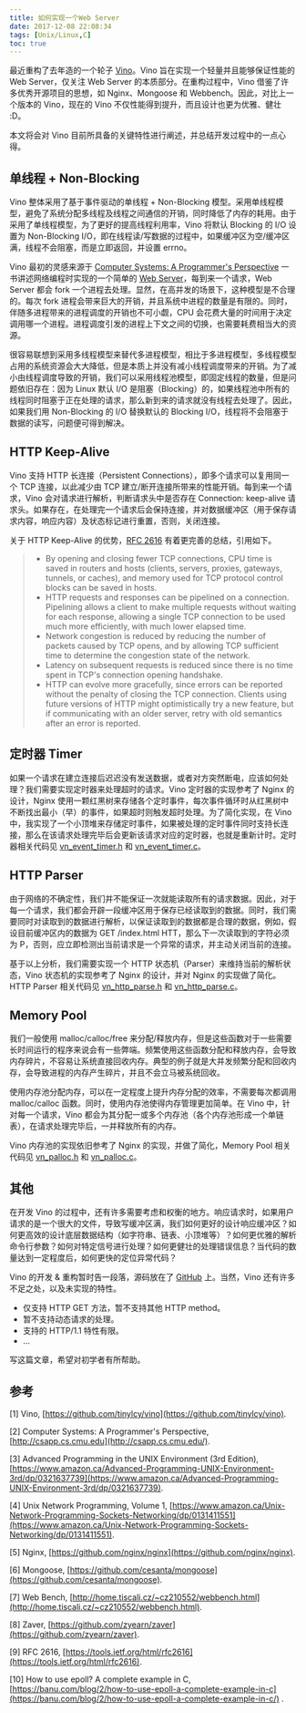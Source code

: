 ```yaml
---
title: 如何实现一个Web Server
date: 2017-12-08 22:08:34
tags: [Unix/Linux,C]
toc: true
---
```


最近重构了去年造的一个轮子 [Vino](https://github.com/tinylcy/vino)。Vino 旨在实现一个轻量并且能够保证性能的 Web Server，仅关注 Web Server 的本质部分。在重构过程中，Vino 借鉴了许多优秀开源项目的思想，如 Nginx、Mongoose 和 Webbench。因此，对比上一个版本的 Vino，现在的 Vino 不仅性能得到提升，而且设计也更为优雅、健壮 :D。

本文将会对 Vino 目前所具备的关键特性进行阐述，并总结开发过程中的一点心得。

## 单线程 + Non-Blocking

Vino 整体采用了基于事件驱动的单线程 + Non-Blocking 模型。采用单线程模型，避免了系统分配多线程及线程之间通信的开销，同时降低了内存的耗用。由于采用了单线程模型，为了更好的提高线程利用率，Vino 将默认 Blocking 的 I/O 设置为 Non-Blocking I/O，即在线程读/写数据的过程中，如果缓冲区为空/缓冲区满，线程不会阻塞，而是立即返回，并设置 errno。

Vino 最初的灵感来源于 [Computer Systems: A Programmer's Perspective](http://csapp.cs.cmu.edu/) 一书讲述网络编程时实现的一个简单的 [Web Server](http://csapp.cs.cmu.edu/2e/ics2/code/netp/tiny/tiny.c)，每到来一个请求，Web Server 都会 fork 一个进程去处理。显然，在高并发的场景下，这种模型是不合理的。每次 fork 进程会带来巨大的开销，并且系统中进程的数量是有限的。同时，伴随多进程带来的进程调度的开销也不可小觑，CPU 会花费大量的时间用于决定调用哪一个进程。进程调度引发的进程上下文之间的切换，也需要耗费相当大的资源。

很容易联想到采用多线程模型来替代多进程模型，相比于多进程模型，多线程模型占用的系统资源会大大降低，但是本质上并没有减小线程调度带来的开销。为了减小由线程调度导致的开销，我们可以采用线程池模型，即固定线程的数量，但是问题依旧存在：因为 Linux 默认 I/O 是阻塞（Blocking）的，如果线程池中所有的线程同时阻塞于正在处理的请求，那么新到来的请求就没有线程去处理了。因此，如果我们用 Non-Blocking 的 I/O 替换默认的 Blocking I/O，线程将不会阻塞于数据的读写，问题便可得到解决。

## HTTP Keep-Alive

Vino 支持 HTTP 长连接（Persistent Connections），即多个请求可以复用同一个 TCP 连接，以此减少由 TCP 建立/断开连接所带来的性能开销。每到来一个请求，Vino 会对请求进行解析，判断请求头中是否存在 Connection: keep-alive 请求头。如果存在，在处理完一个请求后会保持连接，并对数据缓冲区（用于保存请求内容，响应内容）及状态标记进行重置，否则，关闭连接。

关于 HTTP Keep-Alive 的优势，[RFC 2616](https://tools.ietf.org/html/rfc2616) 有着更完善的总结，引用如下。

> - By opening and closing fewer TCP connections, CPU time is saved in routers and hosts (clients, servers, proxies, gateways, tunnels, or caches), and memory used for TCP protocol control blocks can be saved in hosts.
> - HTTP requests and responses can be pipelined on a connection. Pipelining allows a client to make multiple requests without waiting for each response, allowing a single TCP connection to be used much more efficiently, with much lower elapsed time.
> - Network congestion is reduced by reducing the number of packets caused by TCP opens, and by allowing TCP sufficient time to determine the congestion state of the network.
> - Latency on subsequent requests is reduced since there is no time spent in TCP's connection opening handshake.
> - HTTP can evolve more gracefully, since errors can be reported without the penalty of closing the TCP connection. Clients using future versions of HTTP might optimistically try a new feature, but if communicating with an older server, retry with old semantics after an error is reported.
>

## 定时器 Timer

如果一个请求在建立连接后迟迟没有发送数据，或者对方突然断电，应该如何处理？我们需要实现定时器来处理超时的请求。Vino 定时器的实现参考了 Nginx 的设计，Nginx 使用一颗红黑树来存储各个定时事件，每次事件循环时从红黑树中不断找出最小（早）的事件，如果超时则触发超时处理。为了简化实现，在 Vino 中，我实现了一个小顶堆来存储定时事件，如果被处理的定时事件同时支持长连接，那么在该请求处理完毕后会更新该请求对应的定时器，也就是重新计时。定时器相关代码见 [vn_event_timer.h](https://github.com/tinylcy/vino/blob/master/src/vn_event_timer.h) 和 [vn_event_timer.c](https://github.com/tinylcy/vino/blob/master/src/vn_event_timer.c)。

## HTTP Parser

由于网络的不确定性，我们并不能保证一次就能读取所有的请求数据。因此，对于每一个请求，我们都会开辟一段缓冲区用于保存已经读取到的数据。同时，我们需要同时对读取到的数据进行解析，以保证读取到的数据都是合理的数据，例如，假设目前缓冲区内的数据为 GET /index.html HTT，那么下一次读取到的字符必须为 P，否则，应立即检测出当前请求是一个异常的请求，并主动关闭当前的连接。

基于以上分析，我们需要实现一个 HTTP 状态机（Parser）来维持当前的解析状态，Vino 状态机的实现参考了 Nginx 的设计，并对 Nginx 的实现做了简化。HTTP Parser 相关代码见 [vn_http_parse.h](https://github.com/tinylcy/vino/blob/master/src/vn_http_parse.h) 和 [vn_http_parse.c](https://github.com/tinylcy/vino/blob/master/src/vn_http_parse.c)。

## Memory Pool

我们一般使用 malloc/calloc/free 来分配/释放内存，但是这些函数对于一些需要长时间运行的程序来说会有一些弊端。频繁使用这些函数分配和释放内存，会导致内存碎片，不容易让系统直接回收内存。典型的例子就是大并发频繁分配和回收内存，会导致进程的内存产生碎片，并且不会立马被系统回收。

使用内存池分配内存，可以在一定程度上提升内存分配的效率，不需要每次都调用  malloc/calloc 函数。同时，使用内存池使得内存管理更加简单。在 Vino 中，针对每一个请求，Vino 都会为其分配一或多个内存池（各个内存池形成一个单链表），在请求处理完毕后，一并释放所有的内存。

Vino 内存池的实现依旧参考了 Nginx 的实现，并做了简化，Memory Pool 相关代码见 [vn_palloc.h](https://github.com/tinylcy/vino/blob/master/src/vn_palloc.h) 和 [vn_palloc.c](https://github.com/tinylcy/vino/blob/master/src/vn_palloc.c)。

## 其他

在开发 Vino 的过程中，还有许多需要考虑和权衡的地方。响应请求时，如果用户请求的是一个很大的文件，导致写缓冲区满，我们如何更好的设计响应缓冲区？如何更高效的设计底层数据结构（如字符串、链表、小顶堆等）？如何更优雅的解析命令行参数？如何对特定信号进行处理？如何更健壮的处理错误信息？当代码的数量达到一定程度后，如何更快的定位异常代码？

Vino 的开发 & 重构暂时告一段落，源码放在了 [GitHub](https://github.com/tinylcy/vino) 上。当然，Vino 还有许多不足之处，以及未实现的特性。

* 仅支持 HTTP GET 方法，暂不支持其他 HTTP method。
* 暂不支持动态请求的处理。
* 支持的 HTTP/1.1 特性有限。
* ...

写这篇文章，希望对初学者有所帮助。

## 参考

[1] Vino, [https://github.com/tinylcy/vino](https://github.com/tinylcy/vino).

[2] Computer Systems: A Programmer's Perspective, [http://csapp.cs.cmu.edu](http://csapp.cs.cmu.edu/).

[3] Advanced Programming in the UNIX Environment (3rd Edition), [https://www.amazon.ca/Advanced-Programming-UNIX-Environment-3rd/dp/0321637739](https://www.amazon.ca/Advanced-Programming-UNIX-Environment-3rd/dp/0321637739).

[4] Unix Network Programming, Volume 1, [https://www.amazon.ca/Unix-Network-Programming-Sockets-Networking/dp/0131411551](https://www.amazon.ca/Unix-Network-Programming-Sockets-Networking/dp/0131411551).

[5] Nginx, [https://github.com/nginx/nginx](https://github.com/nginx/nginx).

[6] Mongoose, [https://github.com/cesanta/mongoose](https://github.com/cesanta/mongoose).

[7] Web Bench, [http://home.tiscali.cz/~cz210552/webbench.html](http://home.tiscali.cz/~cz210552/webbench.html).

[8] Zaver, [https://github.com/zyearn/zaver](https://github.com/zyearn/zaver).

[9] RFC 2616, [https://tools.ietf.org/html/rfc2616](https://tools.ietf.org/html/rfc2616).

[10] How to use epoll? A complete example in C, [https://banu.com/blog/2/how-to-use-epoll-a-complete-example-in-c](https://banu.com/blog/2/how-to-use-epoll-a-complete-example-in-c/) .